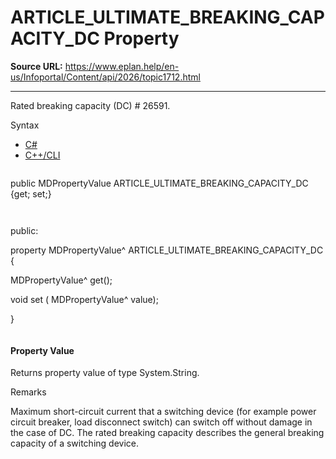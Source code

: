# ARTICLE_ULTIMATE_BREAKING_CAPACITY_DC Property

**Source URL:** https://www.eplan.help/en-us/Infoportal/Content/api/2026/topic1712.html

---

Rated breaking capacity (DC) # 26591.

Syntax

- [C#](#i-syntax-CS)
- [C++/CLI](#i-syntax-CPP2005)

```
```
public MDPropertyValue ARTICLE_ULTIMATE_BREAKING_CAPACITY_DC {get; set;}
```
```

```
```
public:

property MDPropertyValue^ ARTICLE_ULTIMATE_BREAKING_CAPACITY_DC {

   MDPropertyValue^ get();

   void set (    MDPropertyValue^ value);

}
```
```

#### Property Value

Returns property value of type System.String.

Remarks

Maximum short-circuit current that a switching device (for example power circuit breaker, load disconnect switch) can switch off without damage in the case of DC. The rated breaking capacity describes the general breaking capacity of a switching device.
